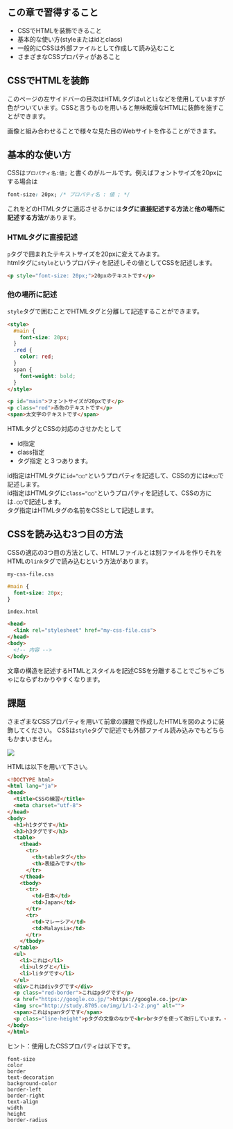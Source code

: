 ## この章で習得すること

* CSSでHTMLを装飾できること
* 基本的な使い方(styleまたはidとclass)
* 一般的にCSSは外部ファイルとして作成して読み込むこと
* さまざまなCSSプロパティがあること

## CSSでHTMLを装飾
このページの左サイドバーの目次はHTMLタグは`ul`と`li`などを使用していますが色がついています。CSSと言うものを用いると無味乾燥なHTMLに装飾を施すことができます。

画像と組み合わせることで様々な見た目のWebサイトを作ることができます。

## 基本的な使い方
CSSは`プロパティ名:値;` と書くのがルールです。例えばフォントサイズを20pxにする場合は  

```css
font-size: 20px; /* プロパティ名 : 値 ; */
```

これをどのHTMLタグに適応させるかには**タグに直接記述する方法**と**他の場所に記述する方法**があります。

### HTMLタグに直接記述
`p`タグで囲まれたテキストサイズを20pxに変えてみます。  
htmlタグに`style`というプロパティを記述しその値としてCSSを記述します。

```html
<p style="font-size: 20px;">20pxのテキストです</p>
```

### 他の場所に記述
`style`タグで囲むことでHTMLタグと分離して記述することができます。  

```html
<style>
  #main {
    font-size: 20px;
  }
  .red {
    color: red;
  }
  span {
    font-weight: bold;
  }
</style>

<p id="main">フォントサイズが20pxです</p>
<p class="red">赤色のテキストです</p>
<span>太文字のテキストです</span>
```
HTMLタグとCSSの対応のさせかたとして
* id指定
* class指定
* タグ指定
と３つあります。

id指定はHTMLタグに`id="◯◯"`というプロパティを記述して、CSSの方には`#◯◯`で記述します。  
id指定はHTMLタグに`class="◯◯"`というプロパティを記述して、CSSの方には`.◯◯`で記述します。  
タグ指定はHTMLタグの名前をCSSとして記述します。


## CSSを読み込む3つ目の方法
CSSの適応の3つ目の方法として、HTMLファイルとは別ファイルを作りそれをHTMLの`link`タグで読み込むという方法があります。  

`my-css-file.css`

```css
#main {
  font-size: 20px;
}
```

`index.html`

```html
<head>
  <link rel="stylesheet" href="my-css-file.css">
</head>
<body>
  <!-- 内容 -->
</body>
```

文章の構造を記述するHTMLとスタイルを記述CSSを分離することでごちゃごちゃにならずわかりやすくなります。

## 課題
さまざまなCSSプロパティを用いて前章の課題で作成したHTMLを図のように装飾してください。
CSSは`style`タグで記述でも外部ファイル読み込みでもどちらもかまいません。

![](/img/1/1-3-1.png)

HTMLは以下を用いて下さい。

```html
<!DOCTYPE html>
<html lang="ja">
<head>
  <title>CSSの練習</title>
  <meta charset="utf-8">
</head>
<body>
  <h1>h1タグです</h1>
  <h3>h3タグです</h3>
  <table>
    <thead>
      <tr>
        <th>tableタグ</th>
        <th>表組みです</th>
      </tr>
    </thead>
    <tbody>
      <tr>
        <td>日本</td>
        <td>Japan</td>
      </tr>
      <tr>
        <td>マレーシア</td>
        <td>Malaysia</td>
      </tr>
    </tbody>
  </table>
  <ul>
    <li>これは</li>
    <li>ulタグと</li>
    <li>liタグです</li>
  </ul>
  <div>これはdivタグです</div>
  <p class="red-border">これはpタグです</p>
  <a href="https://google.co.jp/">https://google.co.jp</a>
  <img src="http://study.8705.co/img/1/1-2-2.png" alt="">
  <span>これはspanタグです</span>
  <p class="line-height">pタグの文章のなかで<br>brタグを使って改行しています。</p>
</body>
</html>
```

ヒント：使用したCSSプロパティは以下です。  

```
font-size
color
border
text-decoration
background-color
border-left
border-right
text-align
width
height
border-radius
```
